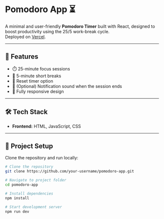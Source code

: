 # Pomodoro App ⏳

A minimal and user-friendly **Pomodoro Timer** built with React, designed to boost productivity using the 25/5 work-break cycle.  
Deployed on [Vercel](https://pomodoro-app-psi-ruby.vercel.app/).

---

## 🚀 Features

- ⏱️ 25-minute focus sessions  
- 🛑 5-minute short breaks  
- 🔄 Reset timer option  
- 🎵 (Optional) Notification sound when the session ends  
- 📱 Fully responsive design  

---

## 🛠️ Tech Stack

- **Frontend:** HTML, JavaScript, CSS 

---

## 📂 Project Setup

Clone the repository and run locally:

```bash
# Clone the repository
git clone https://github.com/your-username/pomodoro-app.git

# Navigate to project folder
cd pomodoro-app

# Install dependencies
npm install

# Start development server
npm run dev
